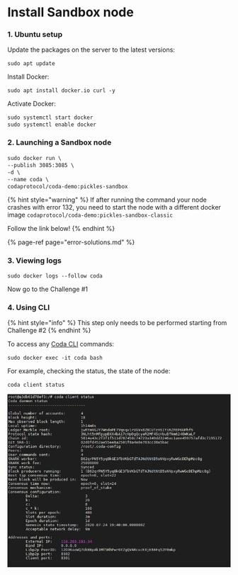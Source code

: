 # Install Sandbox node

### 1. Ubuntu setup

Update the packages on the server to the latest versions:

```text
sudo apt update
```

Install Docker:

```text
sudo apt install docker.io curl -y
```

Activate Docker:

```text
sudo systemctl start docker
sudo systemctl enable docker
```

### 2. Launching a Sandbox node

```text
sudo docker run \
--publish 3085:3085 \
-d \
--name coda \
codaprotocol/coda-demo:pickles-sandbox
```

{% hint style="warning" %}
If after running the command your node crashes with error 132, you need to start the node with a different docker image `codaprotocol/coda-demo:pickles-sandbox-classic` 

Follow the link below!
{% endhint %}

{% page-ref page="error-solutions.md" %}

### 3. Viewing logs

```text
sudo docker logs --follow coda
```

Now go to the Challenge \#1

### 4. Using CLI

{% hint style="info" %}
This step only needs to be performed starting from Challenge \#2
{% endhint %}

To access any [Coda CLI](https://codaprotocol.com/docs/cli-reference) commands:

```text
sudo docker exec -it coda bash
```

For example, checking the status, the state of the node:

```text
coda client status
```

![](../.gitbook/assets/image.png)

